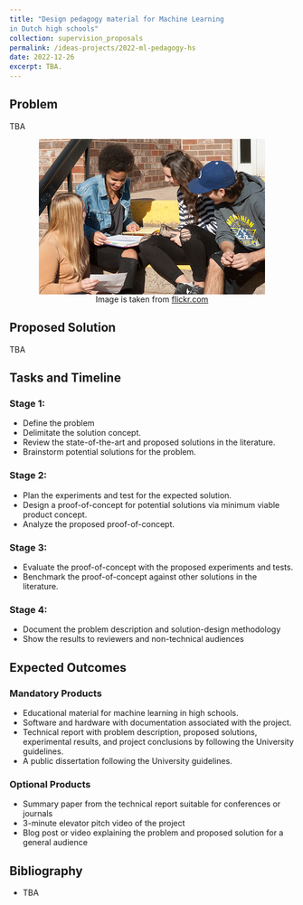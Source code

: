 ```yaml
---
title: "Design pedagogy material for Machine Learning 
in Dutch high schools"
collection: supervision_proposals
permalink: /ideas-projects/2022-ml-pedagogy-hs
date: 2022-12-26
excerpt: TBA.
---
```


## Problem
TBA

<div style="text-align: center;">
    <img src="/images/high-school-students.jpg"
        alt="Mario."
        style="display: block; margin-left: auto; margin-right: auto;" />
    <figcaption>Image is taken from <a href="https://www.flickr.com/photos/peigov/30072854771/in/photostream/">flickr.com</a></figcaption>
</div>

## Proposed Solution
TBA

## Tasks and Timeline

### Stage 1:
* Define the problem 
* Delimitate the solution concept.
* Review the state-of-the-art and proposed solutions in the literature.
* Brainstorm potential solutions for the problem.

### Stage 2:
* Plan the experiments and test for the expected solution.
* Design a proof-of-concept for potential solutions via minimum viable product concept.
* Analyze the proposed proof-of-concept.

### Stage 3: 
* Evaluate the proof-of-concept with the proposed experiments and tests.
* Benchmark the proof-of-concept against other solutions in the literature.

### Stage 4: 
* Document the problem description and solution-design methodology
* Show the results to reviewers and non-technical audiences

## Expected Outcomes

### Mandatory Products
* Educational material for machine learning in high schools.
* Software and hardware with documentation associated with the project.
* Technical report with problem description, proposed solutions, experimental results, and project conclusions by following the University guidelines.
* A public dissertation following the University guidelines.

### Optional Products
* Summary paper from the technical report suitable for conferences or journals
* 3-minute elevator pitch video of the project
* Blog post or video explaining the problem and proposed solution for a general audience

## Bibliography
* TBA